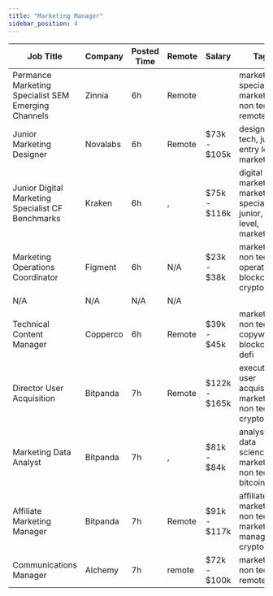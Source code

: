 ```yaml
---
title: "Marketing Manager"
sidebar_position: 4
---
```


| Job Title | Company | Posted Time | Remote | Salary | Tags | Apply Link |
|-----------|---------|-------------|--------|--------|------|------------|
| Permance Marketing Specialist SEM Emerging Channels | Zinnia | 6h | Remote |  | marketing specialist, marketing, non tech, remote | [Apply](https://web3.career/performance-marketing-specialist-sem-emerging-channels-zinnia/104946) |
| Junior Marketing Designer | Novalabs | 6h | Remote | $73k - $105k | design, non tech, junior, entry level, marketing | [Apply](https://web3.career/junior-marketing-designer-novalabs/104928) |
| Junior Digital Marketing Specialist CF Benchmarks | Kraken | 6h | , | $75k - $116k | digital marketing, marketing specialist, junior, entry level, marketing | [Apply](https://web3.career/junior-digital-marketing-specialist-cf-benchmarks-kraken/104914) |
| Marketing Operations Coordinator | Figment | 6h | N/A | $23k - $38k | marketing, non tech, operations, blockchain, crypto | [Apply](https://web3.career/marketing-operations-coordinator-figment/101980) |
| N/A | N/A | N/A | N/A |  |  | [Apply](https://web3.career/metana) |
| Technical Content Manager | Copperco | 6h | Remote | $39k - $45k | marketing, non tech, copywriting, blockchain, defi | [Apply](https://web3.career/technical-content-manager-copperco/104049) |
| Director User Acquisition | Bitpanda | 7h | Remote | $122k - $165k | executive, user acquisition, marketing, non tech, crypto | [Apply](https://web3.career/director-user-acquisition-bitpanda/99415) |
| Marketing Data Analyst | Bitpanda | 7h | , | $81k - $84k | analyst, data science, marketing, non tech, bitcoin | [Apply](https://web3.career/marketing-data-analyst-bitpanda/66704) |
| Affiliate Marketing Manager | Bitpanda | 7h | Remote | $91k - $117k | affiliate, marketing, non tech, marketing manager, crypto | [Apply](https://web3.career/affiliate-marketing-manager-bitpanda/103276) |
| Communications Manager | Alchemy | 7h | remote | $72k - $100k | marketing, non tech, remote | [Apply](https://web3.career/communications-manager-alchemy/40299) |
